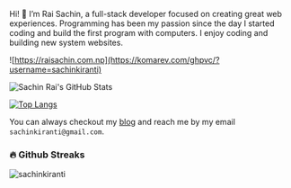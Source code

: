 Hi! 👋 I’m Rai Sachin, a full-stack developer focused on creating great web experiences. Programming has been my passion since the day I started coding and build the first program with computers. I enjoy coding and building new system websites.

![https://raisachin.com.np](https://komarev.com/ghpvc/?username=sachinkiranti) 

![Sachin Rai's GitHub Stats](https://github-readme-stats.vercel.app/api?username=sachinkiranti&show_icons=true)

[![Top Langs](https://github-readme-stats.vercel.app/api/top-langs/?username=sachinkiranti&layout=compact)](https://github.com/Nix-code/github-readme-stats)

You can always checkout my [blog](https://www.raisachin.com.np/) and reach me by my email `sachinkiranti@gmail.com`.

### 🔥 Github Streaks
<img src="https://github-readme-streak-stats.herokuapp.com/?user=sachinkiranti&theme=black-ice&hide_border=true&stroke=0000&background=0D1117&ring=e05397&fire=e05397&currStreakLabel=e05397&bg_color=30,e96443,904e95&title_color=fff&text_color=fff" alt="sachinkiranti" />
